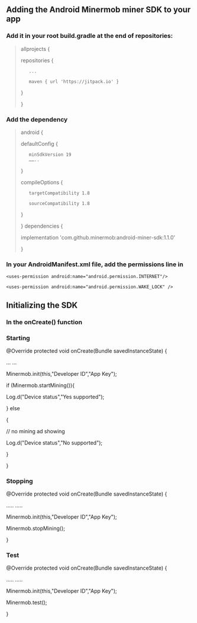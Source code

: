 ## Adding the Android Minermob miner SDK to your app

### Add it in your root build.gradle at the end of repositories:

> allprojects {
>
>    repositories {
>
>        ...
>
>        maven { url 'https://jitpack.io' }
>
>    }
>
> }






### Add the dependency 
> android {
>
>    defaultConfig {
>
>        minSdkVersion 19
>        ……..
>
>    }
>
>    compileOptions {
>
>        targetCompatibility 1.8
>
>        sourceCompatibility 1.8
>
>    }
>
> }
> dependencies 
>{
>
> implementation 'com.github.minermob:android-miner-sdk:1.1.0'
>
>
> }
### In your AndroidManifest.xml file, add the permissions line in 

`<uses-permission android:name="android.permission.INTERNET"/>`

`<uses-permission android:name="android.permission.WAKE_LOCK" />`



## Initializing the SDK
### In the onCreate() function 

### Starting

@Override
protected void onCreate(Bundle savedInstanceState) {

…
…

Minermob.init(this,"Developer ID","App Key");

if (Minermob.startMining()){

   Log.d("Device status","Yes supported");
   
}
else

{

   // no mining ad showing
   
   Log.d("Device status","No supported");
   
}

}

### Stopping
@Override
protected void onCreate(Bundle savedInstanceState) {

…..
…..

Minermob.init(this,"Developer ID","App Key");

Minermob.stopMining();

}

### Test

@Override
protected void onCreate(Bundle savedInstanceState) {

…..
…..

Minermob.init(this,"Developer ID","App Key");

Minermob.test();

}
